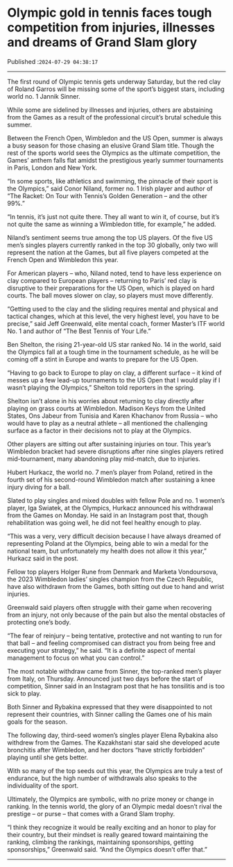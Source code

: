 # Olympic gold in tennis faces tough competition from injuries, illnesses and dreams of Grand Slam glory

Published :`2024-07-29 04:38:17`

---

The first round of Olympic tennis gets underway Saturday, but the red clay of Roland Garros will be missing some of the sport’s biggest stars, including world no. 1 Jannik Sinner.

While some are sidelined by illnesses and injuries, others are abstaining from the Games as a result of the professional circuit’s brutal schedule this summer.

Between the French Open, Wimbledon and the US Open, summer is always a busy season for those chasing an elusive Grand Slam title. Though the rest of the sports world sees the Olympics as the ultimate competition, the Games’ anthem falls flat amidst the prestigious yearly summer tournaments in Paris, London and New York.

“In some sports, like athletics and swimming, the pinnacle of their sport is the Olympics,” said Conor Niland, former no. 1 Irish player and author of “The Racket: On Tour with Tennis’s Golden Generation – and the other 99%.”

“In tennis, it’s just not quite there. They all want to win it, of course, but it’s not quite the same as winning a Wimbledon title, for example,” he added.

Niland’s sentiment seems true among the top US players. Of the five US men’s singles players currently ranked in the top 30 globally, only two will represent the nation at the Games, but all five players competed at the French Open and Wimbledon this year.

For American players – who, Niland noted, tend to have less experience on clay compared to European players – returning to Paris’ red clay is disruptive to their preparations for the US Open, which is played on hard courts. The ball moves slower on clay, so players must move differently.

“Getting used to the clay and the sliding requires mental and physical and tactical changes, which at this level, the very highest level, you have to be precise,” said Jeff Greenwald, elite mental coach, former Master’s ITF world No. 1 and author of “The Best Tennis of Your Life.”

Ben Shelton, the rising 21-year-old US star ranked No. 14 in the world, said the Olympics fall at a tough time in the tournament schedule, as he will be coming off a stint in Europe and wants to prepare for the US Open.

“Having to go back to Europe to play on clay, a different surface – it kind of messes up a few lead-up tournaments to the US Open that I would play if I wasn’t playing the Olympics,” Shelton told reporters in the spring.

Shelton isn’t alone in his worries about returning to clay directly after playing on grass courts at Wimbledon. Madison Keys from the United States, Ons Jabeur from Tunisia and Karen Khachanov from Russia – who would have to play as a neutral athlete – all mentioned the challenging surface as a factor in their decisions not to play at the Olympics.

Other players are sitting out after sustaining injuries on tour. This year’s Wimbledon bracket had severe disruptions after nine singles players retired mid-tournament, many abandoning play mid-match, due to injuries.

Hubert Hurkacz, the world no. 7 men’s player from Poland, retired in the fourth set of his second-round Wimbledon match after sustaining a knee injury diving for a ball.

Slated to play singles and mixed doubles with fellow Pole and no. 1 women’s player, Iga Swiatek, at the Olympics, Hurkacz announced his withdrawal from the Games on Monday. He said in an Instagram post that, though rehabilitation was going well, he did not feel healthy enough to play.

“This was a very, very difficult decision because I have always dreamed of representing Poland at the Olympics, being able to win a medal for the national team, but unfortunately my health does not allow it this year,” Hurkacz said in the post.

Fellow top players Holger Rune from Denmark and Marketa Vondoursova, the 2023 Wimbledon ladies’ singles champion from the Czech Republic, have also withdrawn from the Games, both sitting out due to hand and wrist injuries.

Greenwald said players often struggle with their game when recovering from an injury, not only because of the pain but also the mental obstacles of protecting one’s body.

“The fear of reinjury – being tentative, protective and not wanting to run for that ball – and feeling compromised can distract you from being free and executing your strategy,” he said. “It is a definite aspect of mental management to focus on what you can control.”

The most notable withdraw came from Sinner, the top-ranked men’s player from Italy, on Thursday. Announced just two days before the start of competition, Sinner said in an Instagram post that he has tonsilitis and is too sick to play.

Both Sinner and Rybakina expressed that they were disappointed to not represent their countries, with Sinner calling the Games one of his main goals for the season.

The following day, third-seed women’s singles player Elena Rybakina also withdrew from the Games. The Kazakhstani star said she developed acute bronchitis after Wimbledon, and her doctors “have strictly forbidden” playing until she gets better.

With so many of the top seeds out this year, the Olympics are truly a test of endurance, but the high number of withdrawals also speaks to the individuality of the sport.

Ultimately, the Olympics are symbolic, with no prize money or change in ranking. In the tennis world, the glory of an Olympic medal doesn’t rival the prestige – or purse – that comes with a Grand Slam trophy.

“I think they recognize it would be really exciting and an honor to play for their country, but their mindset is really geared toward maintaining the ranking, climbing the rankings, maintaining sponsorships, getting sponsorships,” Greenwald said. “And the Olympics doesn’t offer that.”

---

